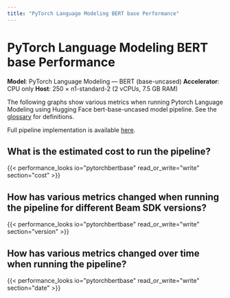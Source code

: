 ```yaml
---
title: "PyTorch Language Modeling BERT base Performance"
---
```


<!--
Licensed under the Apache License, Version 2.0 (the "License");
you may not use this file except in compliance with the License.
You may obtain a copy of the License at

http://www.apache.org/licenses/LICENSE-2.0

Unless required by applicable law or agreed to in writing, software
distributed under the License is distributed on an "AS IS" BASIS,
WITHOUT WARRANTIES OR CONDITIONS OF ANY KIND, either express or implied.
See the License for the specific language governing permissions and
limitations under the License.
-->

# PyTorch Language Modeling BERT base Performance

**Model**: PyTorch Language Modeling — BERT (base-uncased)
**Accelerator**: CPU only
**Host**: 250 × n1-standard-2 (2 vCPUs, 7.5 GB RAM)

The following graphs show various metrics when running Pytorch Language Modeling using Hugging Face bert-base-uncased model pipeline.
See the [glossary](/performance/glossary) for definitions.

Full pipeline implementation is available [here](https://github.com/apache/beam/blob/master/sdks/python/apache_beam/examples/inference/pytorch_language_modeling.py).

## What is the estimated cost to run the pipeline?

{{< performance_looks io="pytorchbertbase" read_or_write="write" section="cost" >}}

## How has various metrics changed when running the pipeline for different Beam SDK versions?

{{< performance_looks io="pytorchbertbase" read_or_write="write" section="version" >}}

## How has various metrics changed over time when running the pipeline?

{{< performance_looks io="pytorchbertbase" read_or_write="write" section="date" >}}
